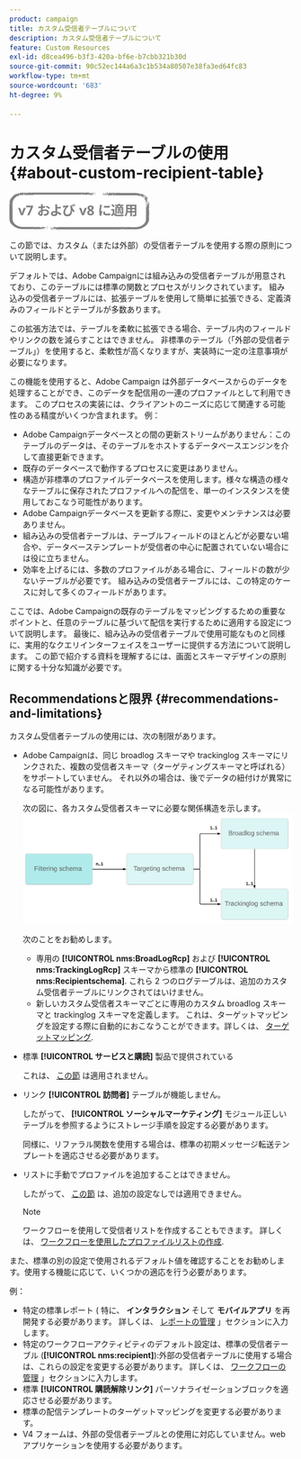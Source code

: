 ```yaml
---
product: campaign
title: カスタム受信者テーブルについて
description: カスタム受信者テーブルについて
feature: Custom Resources
exl-id: d8cea496-b3f3-420a-bf6e-b7cbb321b30d
source-git-commit: 90c52ec144a6a3c1b534a80507e38fa3ed64fc83
workflow-type: tm+mt
source-wordcount: '683'
ht-degree: 9%

---
```


# カスタム受信者テーブルの使用{#about-custom-recipient-table}

![](../../assets/common.svg)

この節では、カスタム（または外部）の受信者テーブルを使用する際の原則について説明します。

デフォルトでは、Adobe Campaignには組み込みの受信者テーブルが用意されており、このテーブルには標準の関数とプロセスがリンクされています。 組み込みの受信者テーブルには、拡張テーブルを使用して簡単に拡張できる、定義済みのフィールドとテーブルが多数あります。

この拡張方法では、テーブルを柔軟に拡張できる場合、テーブル内のフィールドやリンクの数を減らすことはできません。 非標準のテーブル（「外部の受信者テーブル」）を使用すると、柔軟性が高くなりますが、実装時に一定の注意事項が必要になります。

この機能を使用すると、Adobe Campaign は外部データベースからのデータを処理することができ、このデータを配信用の一連のプロファイルとして利用できます。 このプロセスの実装には、クライアントのニーズに応じて関連する可能性のある精度がいくつか含まれます。 例：

* Adobe Campaignデータベースとの間の更新ストリームがありません：このテーブルのデータは、そのテーブルをホストするデータベースエンジンを介して直接更新できます。
* 既存のデータベースで動作するプロセスに変更はありません。
* 構造が非標準のプロファイルデータベースを使用します。様々な構造の様々なテーブルに保存されたプロファイルへの配信を、単一のインスタンスを使用しておこなう可能性があります。
* Adobe Campaignデータベースを更新する際に、変更やメンテナンスは必要ありません。
* 組み込みの受信者テーブルは、テーブルフィールドのほとんどが必要ない場合や、データベーステンプレートが受信者の中心に配置されていない場合には役に立ちません。
* 効率を上げるには、多数のプロファイルがある場合に、フィールドの数が少ないテーブルが必要です。 組み込みの受信者テーブルには、この特定のケースに対して多くのフィールドがあります。

ここでは、Adobe Campaignの既存のテーブルをマッピングするための重要なポイントと、任意のテーブルに基づいて配信を実行するために適用する設定について説明します。 最後に、組み込みの受信者テーブルで使用可能なものと同様に、実用的なクエリインターフェイスをユーザーに提供する方法について説明します。 この節で紹介する資料を理解するには、画面とスキーマデザインの原則に関する十分な知識が必要です。

## Recommendationsと限界 {#recommendations-and-limitations}

カスタム受信者テーブルの使用には、次の制限があります。

* Adobe Campaignは、同じ broadlog スキーマや trackinglog スキーマにリンクされた、複数の受信者スキーマ（ターゲティングスキーマと呼ばれる）をサポートしていません。 それ以外の場合は、後でデータの紐付けが異常になる可能性があります。

   次の図に、各カスタム受信者スキーマに必要な関係構造を示します。
   ![](assets/custom_recipient_limitation.png)

   次のことをお勧めします。

   * 専用の **[!UICONTROL nms:BroadLogRcp]** および **[!UICONTROL nms:TrackingLogRcp]** スキーマから標準の **[!UICONTROL nms:Recipientschema]**. これら 2 つのログテーブルは、追加のカスタム受信者テーブルにリンクされてはいけません。
   * 新しいカスタム受信者スキーマごとに専用のカスタム broadlog スキーマと trackinglog スキーマを定義します。 これは、ターゲットマッピングを設定する際に自動的におこなうことができます。詳しくは、 [ターゲットマッピング](../../configuration/using/target-mapping.md).

* 標準 **[!UICONTROL サービスと購読]** 製品で提供されている

   これは、 [この節](../../delivery/using/managing-subscriptions.md) は適用されません。

* リンク **[!UICONTROL 訪問者]** テーブルが機能しません。

   したがって、 **[!UICONTROL ソーシャルマーケティング]** モジュール正しいテーブルを参照するようにストレージ手順を設定する必要があります。

   同様に、リファラル関数を使用する場合は、標準の初期メッセージ転送テンプレートを適応させる必要があります。

* リストに手動でプロファイルを追加することはできません。

   したがって、 [この節](../../platform/using/creating-and-managing-lists.md) は、追加の設定なしでは適用できません。

   >[!NOTE]
   >
   >ワークフローを使用して受信者リストを作成することもできます。 詳しくは、 [ワークフローを使用したプロファイルリストの作成](../../configuration/using/creating-a-profile-list-with-a-workflow.md).

また、標準の別の設定で使用されるデフォルト値を確認することをお勧めします。使用する機能に応じて、いくつかの適応を行う必要があります。

例：

* 特定の標準レポート ( 特に、 **インタラクション** そして **モバイルアプリ** を再開発する必要があります。 詳しくは、 [レポートの管理](../../configuration/using/managing-reports.md) 」セクションに入力します。
* 特定のワークフローアクティビティのデフォルト設定は、標準の受信者テーブル (**[!UICONTROL nms:recipient]**):外部の受信者テーブルに使用する場合は、これらの設定を変更する必要があります。 詳しくは、 [ワークフローの管理](../../configuration/using/managing-workflows.md) 」セクションに入力します。
* 標準 **[!UICONTROL 購読解除リンク]** パーソナライゼーションブロックを適応させる必要があります。
* 標準の配信テンプレートのターゲットマッピングを変更する必要があります。
* V4 フォームは、外部の受信者テーブルとの使用に対応していません。web アプリケーションを使用する必要があります。
